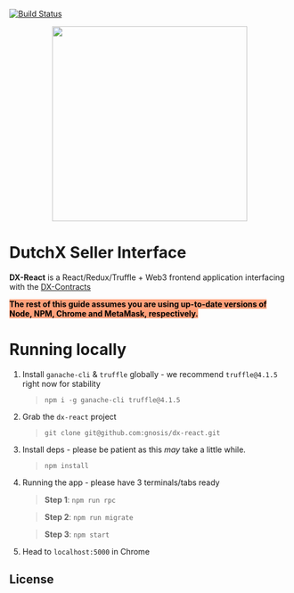 [![Build Status](https://travis-ci.org/gnosis/dx-react.svg?branch=master)](https://travis-ci.org/gnosis/dx-react?branch=master)

<p align="center">
  <img width="350px" src="http://dutchx.readthedocs.io/en/latest/_static/DutchX-logo_blue.svg" />
</p>

# DutchX Seller Interface

**DX-React** is a React/Redux/Truffle + Web3 frontend application interfacing with the [DX-Contracts][dx-contracts]

<span style="background-color:#ffa07a; color:#000;">**The rest of this guide assumes you are using up-to-date versions of Node, NPM, Chrome and MetaMask, respectively.**</span>

# Running locally
1. Install `ganache-cli` & `truffle` globally - we recommend `truffle@4.1.5` right now for stability
    > `npm i -g ganache-cli truffle@4.1.5`
2. Grab the `dx-react` project
    > `git clone git@github.com:gnosis/dx-react.git`
3. Install deps - please be patient as this _may_ take a little while.
    > `npm install`
4. Running the app - please have 3 terminals/tabs ready
    > **Step 1**: `npm run rpc`

    > **Step 2**: `npm run migrate`
    
    > **Step 3**: `npm start`
5. Head to `localhost:5000` in Chrome

License
----



[//]: # (These are reference links used in the body of this note and get stripped out when the markdown processor does its job. There is no need to format nicely because it shouldn't be seen. Thanks SO - http://stackoverflow.com/questions/4823468/store-comments-in-markdown-syntax)

    
   [dx-contracts]: <https://github.com/gnosis/dx-contracts>
